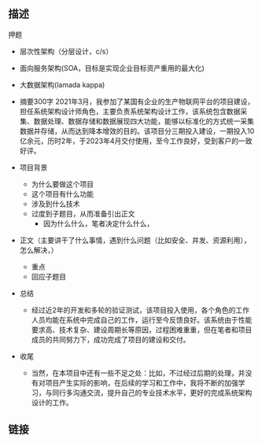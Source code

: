 ## 描述

押题
  - 层次性架构（分层设计，c/s）
  - 面向服务架构(SOA，目标是实现企业目标资产重用的最大化)
  - 大数据架构(lamada kappa)


- 摘要300字
  2021年3月，我参加了某国有企业的生产物联网平台的项目建设，担任系统架构设计师角色，主要负责系统架构设计工作，该系统包含数据采集、数据处理、数据存储和数据展现四大功能，能够以标准化的方式统一采集数据并存储，从而达到降本增效的目的。该项目分三期投入建设，一期投入10亿余元，历时2年，于2023年4月交付使用，至今工作良好，受到客户的一致好评。
- 项目背景
  - 为什么要做这个项目
  - 这个项目有什么功能
  - 涉及到什么技术
  - 过度到子题目，从而准备引出正文
    - 因为什么什么，笔者决定什么什么，
- 正文（主要讲干了什么事情，遇到什么问题（比如安全、并发、资源利用），怎么解决，）
  - 重点
  - 回应子题目
- 总结
  - 经过近2年的开发和多轮的验证测试，该项目投入使用，各个角色的工作人员均能在系统中完成自己的工作，运行至今反馈良好。该系统由于性能要求高、技术复杂、建设周期长等原因，过程困难重重，但在笔者和项目成员的共同努力下，成功完成了项目的建设和交付。

- 收尾
  - 当然，在本项目中还有一些不足之处：比如，不过经过后期的处理，并没有对项目产生实际的影响，在后续的学习和工作中，我将不断的加强学习，与同行多沟通交流，提升自己的专业技术水平，更好的完成系统架构设计的工作。



## 链接



